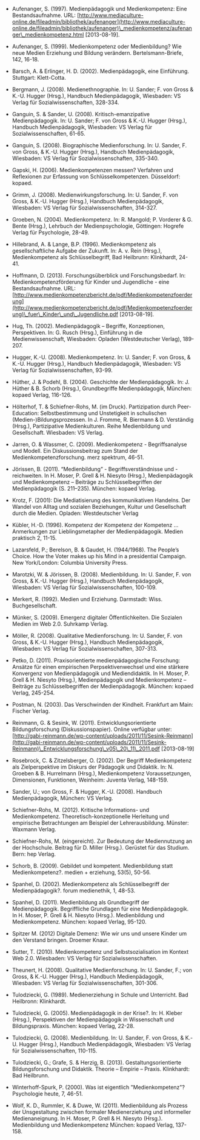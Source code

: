 <!-- filename: 99_Literatur.md -->
<!-- title: Literatur -->

- Aufenanger, S. (1997). Medienpädagogik und Medienkompetenz: Eine Bestandsaufnahme. URL: [http://www.mediaculture-online.de/fileadmin/bibliothek/aufenanger](http://www.mediaculture-online.de/fileadmin/bibliothek/aufenanger)\_medienkompetenz/aufenanger\_medienkompetenz.html \[2013-08-19].

- Aufenanger, S. (1999). Medienkompetenz oder Medienbildung? Wie neue Medien Erziehung und Bildung verändern. Bertelsmann-Briefe, 142, 16-18.

- Barsch, A. & Erlinger, H. D. (2002). Medienpädagogik, eine Einführung. Stuttgart: Klett-Cotta.

- Bergmann, J. (2008). Medienethnographie. In: U. Sander; F. von Gross & K.-U. Hugger (Hrsg.), Handbuch Medienpädagogik, Wiesbaden: VS Verlag für Sozialwissenschaften, 328-334.

- Ganguin, S. & Sander, U. (2008). Kritisch-emanzipative Medienpädagogik. In: U. Sander; F. von Gross & K.-U. Hugger (Hrsg.), Handbuch Medienpädagogik, Wiesbaden: VS Verlag für Sozialwissenschaften, 61-65.

- Ganguin, S. (2008). Biographische Medienforschung. In: U. Sander, F. von Gross, & K.-U. Hugger (Hrsg.), Handbuch Medienpädagogik, Wiesbaden: VS Verlag für Sozialwissenschaften, 335-340.

- Gapski, H. (2006). Medienkompetenzen messen? Verfahren und Reflexionen zur Erfassung von Schlüsselkompetenzen. Düsseldorf: kopaed.

- Grimm, J. (2008). Medienwirkungsforschung. In: U. Sander, F. von Gross, & K.-U. Hugger (Hrsg.), Handbuch Medienpädagogik, Wiesbaden: VS Verlag für Sozialwissenschaften, 314-327.

- Groeben, N. (2004). Medienkompetenz. In: R. Mangold; P. Vorderer & G. Bente (Hrsg.), Lehrbuch der Medienpsychologie, Göttingen: Hogrefe Verlag für Psychologie, 28-49.

- Hillebrand, A. & Lange, B.P. (1996). Medienkompetenz als gesellschaftliche Aufgabe der Zukunft. In: A. v. Rein (Hrsg.), Medienkompetenz als Schlüsselbegriff, Bad Heilbrunn: Klinkhardt, 24-41.

- Hoffmann, D. (2013). Forschungsüberblick und Forschungsbedarf. In: Medienkompetenzförderung für Kinder und Jugendliche - eine Bestandsaufnahme. URL: [http://www.medienkompetenzbericht.de/pdf/Medienkompetenzfoerderung](http://www.medienkompetenzbericht.de/pdf/Medienkompetenzfoerderung)\_fuer\_Kinder\_und\_Jugendliche.pdf \[2013-08-19].

- Hug, Th. (2002). Medienpädagogik – Begriffe, Konzeptionen, Perspektiven. In: G. Rusch (Hrsg.), Einführung in die Medienwissenschaft, Wiesbaden: Opladen (Westdeutscher Verlag), 189-207.

- Hugger, K.-U. (2008). Medienkompetenz. In: U. Sander; F. von Gross, & K.-U. Hugger (Hrsg.), Handbuch Medienpädagogik, Wiesbaden: VS Verlag für Sozialwissenschaften, 93-99.

- Hüther, J. & Podehl, B. (2004). Geschichte der Medienpädagogik. In: J. Hüther & B. Schorb (Hrsg.), Grundbegriffe Medienpädagogik, München: kopaed Verlag, 116-126.

- Hölterhof, T. & Schiefner-Rohs, M. (im Druck). Partizipation durch Peer-Education: Selbstbestimmung und Unstetigkeit in schulischen (Medien-)Bildungsprozessen. In J. Fromme, R. Biermann & D. Verständig (Hrsg.), Partizipative Medienkulturen. Reihe Medienbildung und Gesellschaft. Wiesbaden: VS Verlag.

- Jarren, O. & Wassmer, C. (2009). Medienkompetenz - Begriffsanalyse und Modell. Ein Diskussionsbeitrag zum Stand der Medienkompetenzforschung. merz spektrum, 46-51.

- Jörissen, B. (2011). “Medienbildung” - Begriffsverständnisse und -reichweiten. In H. Moser, P. Grell & H. Niesyto (Hrsg.), Medienpädagogik und Medienkompetenz – Beiträge zu Schlüsselbegriffen der Medienpädagogik (S. 211–235). München: kopaed Verlag.

- Krotz, F. (2001): Die Mediatisierung des kommunikativen Handelns. Der Wandel von Alltag und sozialen Beziehungen, Kultur und Gesellschaft durch die Medien. Opladen: Westdeutscher Verlag

- Kübler, H.-D. (1996). Kompetenz der Kompetenz der Kompetenz ... Anmerkungen zur Lieblingsmetapher der Medienpädagogik. Medien praktisch 2, 11-15.

- Lazarsfeld, P.; Berelson, B. & Gaudet, H. (1944/1968). The People’s Choice. How the Voter makes up his Mind in a presidential Campaign. New York/London: Columbia University Press.

- Marotzki, W. & Jörissen, B. (2008). Medienbildung. In: U. Sander, F. von Gross, & K.-U. Hugger (Hrsg.), Handbuch Medienpädagogik, Wiesbaden: VS Verlag für Sozialwissenschaften, 100-109.

- Merkert, R. (1992). Medien und Erziehung. Darmstadt: Wiss. Buchgesellschaft.

- Münker, S. (2009). Emergenz digitaler Öffentlichkeiten. Die Sozialen Medien im Web 2.0. Suhrkamp Verlag.

- Möller, R. (2008). Qualitative Medienforschung. In: U. Sander, F. von Gross, & K.-U. Hugger (Hrsg.), Handbuch Medienpädagogik, Wiesbaden: VS Verlag für Sozialwissenschaften, 307-313.

- Petko, D. (2011). Praxisorientierte medienpädagogische Forschung: Ansätze für einen empirischen Perpsektivenwechsel und eine stärkere Konvergenz von Medienpädagogik und Mediendidaktik. In H. Moser, P. Grell & H. Niesyto (Hrsg.), Medienpädagogik und Medienkompetenz – Beiträge zu Schlüsselbegriffen der Medienpädagogik. München: kopaed Verlag, 245-254.

- Postman, N. (2003). Das Verschwinden der Kindheit. Frankfurt am Main: Fischer Verlag.

- Reinmann, G. & Sesink, W. (2011). Entwicklungsorientierte Bildungsforschung (Diskussionspapier). Online verfügbar unter: [http://gabi-reinmann.de/wp-content/uploads/2011/11/Sesink-Reinmann](http://gabi-reinmann.de/wp-content/uploads/2011/11/Sesink-Reinmann)\_Entwicklungsforschung\_v05\_20\_11\_2011.pdf \[2013-08-19]

- Rosebrock, C. & Zitzelsberger, O. (2002). Der Begriff Medienkompetenz als Zielperspektive im Diskurs der Pädagogik und Didaktik. In: N. Groeben & B. Hurrelmann (Hrsg.), Medienkompetenz Voraussetzungen, Dimensionen, Funktionen, Weinheim: Juventa Verlag, 148-159.

- Sander, U.; von Gross, F. & Hugger, K.-U. (2008). Handbuch Medienpädagogik, München: VS Verlag.

- Schiefner-Rohs, M. (2012). Kritische Informations- und Medienkompetenz. Theoretisch-konzeptionelle Herleitung und empirische Betrachtungen am Beispiel der Lehrerausbildung. Münster: Waxmann Verlag.

- Schiefner-Rohs, M. (eingereicht). Zur Bedeutung der Mediennutzung an der Hochschule. Beitrag für D. Miller (Hrsg.). Gerüstet für das Studium. Bern: hep Verlag.

- Schorb, B. (2009). Gebildet und kompetent. Medienbildung statt Medienkompetenz?. medien + erziehung, 53(5), 50-56.

- Spanhel, D. (2002). Medienkompetenz als Schlüsselbegriff der Medienpädagogik?. forum medienethik, 1, 48-53.

- Spanhel, D. (2011). Medienbildung als Grundbegriff der Medienpädagogik. Begriffliche Grundlagen für eine Medienpädagogik. In H. Moser, P. Grell & H. Niesyto (Hrsg.). Medienbildung und Medienkompetenz. München: kopaed Verlag, 95-120.

- Spitzer M. (2012) Digitale Demenz: Wie wir uns und unsere Kinder um den Verstand bringen. Droemer Knaur.

- Sutter, T. (2010). Medienkompetenz und Selbstsozialisation im Kontext Web 2.0. Wiesbaden: VS Verlag für Sozialwissenschaften.

- Theunert, H. (2008). Qualitative Medienforschung. In: U. Sander, F.; von Gross, & K.-U. Hugger (Hrsg.), Handbuch Medienpädagogik, Wiesbaden: VS Verlag für Sozialwissenschaften, 301-306.

- Tulodziecki, G. (1989). Medienerziehung in Schule und Unterricht. Bad Heilbronn: Klinkhardt.

- Tulodziecki, G. (2005). Medienpädagogik in der Krise?. In: H. Kleber (Hrsg.), Perspektiven der Medienpädagogik in Wissenschaft und Bildungspraxis. München: kopaed Verlag, 22-28.

- Tulodziecki, G. (2008). Medienbildung. In: U. Sander, F. von Gross, & K.-U. Hugger (Hrsg.), Handbuch Medienpädagogik, Wiesbaden: VS Verlag für Sozialwissenschaften, 110-115.

- Tulodziecki, G.; Grafe, S. & Herzig, B. (2013). Gestaltungsorientierte Bildungsforschung und Didaktik. Theorie – Empirie – Praxis. Klinkhardt: Bad Heilbrunn.

- Winterhoff-Spurk, P. (2000). Was ist eigentlich "Medienkompetenz"? Psychologie heute, 7, 46-51.

- Wolf, K. D., Rummler, K. & Duwe, W. (2011). Medienbildung als Prozess der Unsgestaltung zwischen formaler Medienerziehung und informeller Medienaneignung. In H. Moser, P. Grell & H. Niesyto (Hrsg.). Medienbildung und Medienkompetenz München: kopaed Verlag, 137-158.
